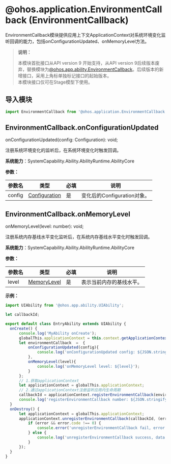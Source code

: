 # @ohos.application.EnvironmentCallback (EnvironmentCallback)

EnvironmentCallback模块提供应用上下文ApplicationContext对系统环境变化监听回调的能力，包括onConfigurationUpdated、onMemoryLevel方法。

> **说明：**
> 
> 本模块首批接口从API version 9 开始支持，从API version 9后续版本废弃，替换模块为[@ohos.app.ability.EnvironmentCallback](js-apis-app-ability-environmentCallback.md)。后续版本的新增接口，采用上角标单独标记接口的起始版本。  
> 本模块接口仅可在Stage模型下使用。


## 导入模块

```ts
import EnvironmentCallback from '@ohos.application.EnvironmentCallback';
```


## EnvironmentCallback.onConfigurationUpdated

onConfigurationUpdated(config: Configuration): void;

注册系统环境变化的监听后，在系统环境变化时触发回调。

**系统能力**：SystemCapability.Ability.AbilityRuntime.AbilityCore

**参数：**

  | 参数名 | 类型 | 必填 | 说明 | 
  | -------- | -------- | -------- | -------- |
  | config | [Configuration](js-apis-application-configuration.md) | 是 | 变化后的Configuration对象。 |

## EnvironmentCallback.onMemoryLevel

onMemoryLevel(level: number): void;

注册系统内存基线水平变化监听后，在系统内存基线水平变化时触发回调。

**系统能力**：SystemCapability.Ability.AbilityRuntime.AbilityCore

**参数：**

  | 参数名 | 类型 | 必填 | 说明 |
  | -------- | -------- | -------- | -------- |
  | level  | [MemoryLevel](js-apis-app-ability-abilityConstant.md#abilityconstantmemorylevel) | 是 | 表示当前内存的基线水平。 |

**示例：**

  ```ts
import UIAbility from '@ohos.app.ability.UIAbility';

let callbackId;

export default class EntryAbility extends UIAbility {
    onCreate() {
        console.log('MyAbility onCreate');
        globalThis.applicationContext = this.context.getApplicationContext();
        let environmentCallback  =  {
            onConfigurationUpdated(config){
                console.log('onConfigurationUpdated config: ${JSON.stringify(config)}');
            },
            onMemoryLevel(level){
                console.log('onMemoryLevel level: ${level}');
            }
        };
        // 1.获取applicationContext
        let applicationContext = globalThis.applicationContext;
        // 2.通过applicationContext注册监听应用内生命周期
        callbackId = applicationContext.registerEnvironmentCallback(environmentCallback);
        console.log('registerEnvironmentCallback number: ${JSON.stringify(callbackId)}');
    }
    onDestroy() {
        let applicationContext = globalThis.applicationContext;
        applicationContext.unregisterEnvironmentCallback(callbackId, (error, data) => {
            if (error && error.code !== 0) {
                console.error('unregisterEnvironmentCallback fail, error: ${JSON.stringify(error)}');
            } else {
                console.log('unregisterEnvironmentCallback success, data: ${JSON.stringify(data)}');
            }
        });
    }
}
  ```
